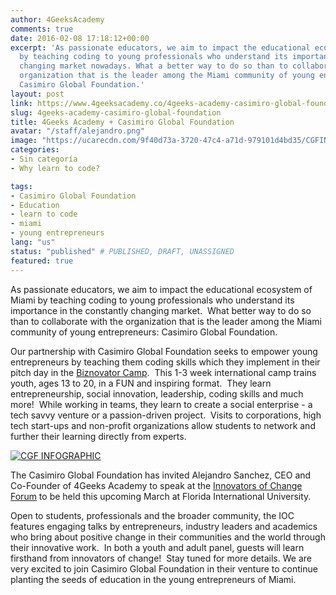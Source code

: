 ```yaml
---
author: 4GeeksAcademy
comments: true
date: 2016-02-08 17:18:12+00:00
excerpt: 'As passionate educators, we aim to impact the educational ecosystem of Miami
  by teaching coding to young professionals who understand its importance in the constantly
  changing market nowadays. What a better way to do so than to collaborate with the
  organization that is the leader among the Miami community of young entrepreneurs:
  Casimiro Global Foundation.'
layout: post
link: https://www.4geeksacademy.co/4geeks-academy-casimiro-global-foundation/
slug: 4geeks-academy-casimiro-global-foundation
title: 4Geeks Academy + Casimiro Global Foundation
avatar: "/staff/alejandro.png"
image: "https://ucarecdn.com/9f40d73a-3720-47c4-a71d-979101d4bd35/CGFINFOGRAPHIC232x3001.jpg"
categories:
- Sin categoría
- Why learn to code?

tags:
- Casimiro Global Foundation
- Education
- learn to code
- miami
- young entrepreneurs
lang: "us"
status: "published" # PUBLISHED, DRAFT, UNASSIGNED
featured: true
---
```







As passionate educators, we aim to impact the educational ecosystem of Miami by teaching coding to young professionals who understand its importance in the constantly changing market.  What better way to do so than to collaborate with the organization that is the leader among the Miami community of young entrepreneurs: Casimiro Global Foundation. 



Our partnership with Casimiro Global Foundation seeks to empower young entrepreneurs by teaching them coding skills which they implement in their pitch day in the [Biznovator Camp](https://ucarecdn.com/9f40d73a-3720-47c4-a71d-979101d4bd35/CGFINFOGRAPHIC232x3001.jpg).  This 1-3 week international camp trains youth, ages 13 to 20, in a FUN and inspiring format.  They learn entrepreneurship, social innovation, leadership, coding skills and much more!  While working in teams, they learn to create a social enterprise - a tech savvy venture or a passion-driven project.  Visits to corporations, high tech start-ups and non-profit organizations allow students to network and further their learning directly from experts.



[![CGF INFOGRAPHIC](https://ucarecdn.com/9f40d73a-3720-47c4-a71d-979101d4bd35/CGFINFOGRAPHIC232x3001.jpg)](https://ucarecdn.com/9f40d73a-3720-47c4-a71d-979101d4bd35/CGFINFOGRAPHIC232x3001.jpg)



The Casimiro Global Foundation has invited Alejandro Sanchez, CEO and Co-Founder of 4Geeks Academy to speak at the [Innovators of Change Forum](http://www.casimiroglobalfoundation.org/innovators-of-change/) to be held this upcoming March at Florida International University. 



Open to students, professionals and the broader community, the IOC features engaging talks by entrepreneurs, industry leaders and academics who bring about positive change in their communities and the world through their innovative work.  In both a youth and adult panel, guests will learn firsthand from innovators of change!  Stay tuned for more details. 
We are very excited to join Casimiro Global Foundation in their venture to continue planting the seeds of education in the young entrepreneurs of Miami.


